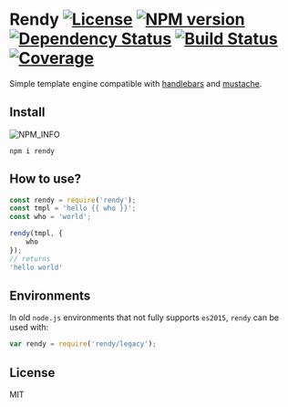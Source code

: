 # Rendy [![License][LicenseIMGURL]][LicenseURL] [![NPM version][NPMIMGURL]][NPMURL] [![Dependency Status][DependencyStatusIMGURL]][DependencyStatusURL] [![Build Status][BuildStatusIMGURL]][BuildStatusURL] [![Coverage][CoverageIMGURL]][CoverageURL]

Simple template engine compatible with [handlebars](http://handlebarsjs.com "Handlebars") and [mustache](https://mustache.github.io "Mustache").

## Install

![NPM_INFO][NPM_INFO_IMG]

`npm i rendy`

## How to use?

```js
const rendy = require('rendy');
const tmpl = 'hello {{ who }}';
const who = 'world';

rendy(tmpl, {
    who
});
// returns
'hello world'
```

## Environments

In old `node.js` environments that not fully supports `es2015`, `rendy` can be used with:

```js
var rendy = require('rendy/legacy');
```

## License

MIT

[NPM_INFO_IMG]:             https://nodei.co/npm/rendy.png?downloads&&stars&&downloadRank "npm install rendy"
[NPMIMGURL]:                https://img.shields.io/npm/v/rendy.svg?style=flat
[BuildStatusIMGURL]:        https://img.shields.io/travis/coderaiser/rendy/master.svg?style=flat
[DependencyStatusIMGURL]:   https://img.shields.io/david/coderaiser/rendy.svg?style=flat
[LicenseIMGURL]:            https://img.shields.io/badge/license-MIT-317BF9.svg?style=flat
[NPMURL]:                   https://npmjs.org/package/rendy "npm"
[BuildStatusURL]:           https://travis-ci.org/coderaiser/rendy  "Build Status"
[DependencyStatusURL]:      https://david-dm.org/coderaiser/rendy "Dependency Status"
[LicenseURL]:               https://tldrlegal.com/license/mit-license "MIT License"

[CoverageURL]:              https://coveralls.io/github/coderaiser/rendy?branch=master
[CoverageIMGURL]:           https://coveralls.io/repos/coderaiser/rendy/badge.svg?branch=master&service=github

